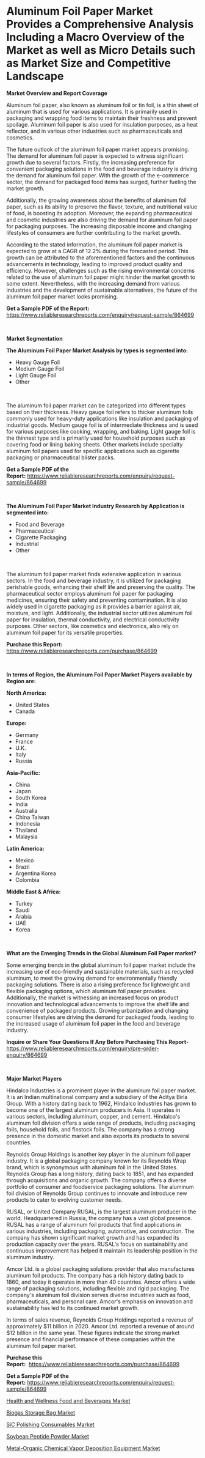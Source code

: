 <p><h1>Aluminum Foil Paper Market Provides a Comprehensive Analysis Including a Macro Overview of the Market as well as Micro Details such as Market Size and Competitive Landscape</h1></p><p><strong>Market Overview and Report Coverage</strong></p>
<p><p>Aluminum foil paper, also known as aluminum foil or tin foil, is a thin sheet of aluminum that is used for various applications. It is primarily used in packaging and wrapping food items to maintain their freshness and prevent spoilage. Aluminum foil paper is also used for insulation purposes, as a heat reflector, and in various other industries such as pharmaceuticals and cosmetics.</p><p>The future outlook of the aluminum foil paper market appears promising. The demand for aluminum foil paper is expected to witness significant growth due to several factors. Firstly, the increasing preference for convenient packaging solutions in the food and beverage industry is driving the demand for aluminum foil paper. With the growth of the e-commerce sector, the demand for packaged food items has surged, further fueling the market growth.</p><p>Additionally, the growing awareness about the benefits of aluminum foil paper, such as its ability to preserve the flavor, texture, and nutritional value of food, is boosting its adoption. Moreover, the expanding pharmaceutical and cosmetic industries are also driving the demand for aluminum foil paper for packaging purposes. The increasing disposable income and changing lifestyles of consumers are further contributing to the market growth.</p><p>According to the stated information, the aluminum foil paper market is expected to grow at a CAGR of 12.2% during the forecasted period. This growth can be attributed to the aforementioned factors and the continuous advancements in technology, leading to improved product quality and efficiency. However, challenges such as the rising environmental concerns related to the use of aluminum foil paper might hinder the market growth to some extent. Nevertheless, with the increasing demand from various industries and the development of sustainable alternatives, the future of the aluminum foil paper market looks promising.</p></p>
<p><strong>Get a Sample PDF of the Report:</strong> <a href="https://www.reliableresearchreports.com/enquiry/request-sample/864699">https://www.reliableresearchreports.com/enquiry/request-sample/864699</a></p>
<p>&nbsp;</p>
<p><strong>Market Segmentation</strong></p>
<p><strong>The Aluminum Foil Paper Market Analysis by types is segmented into:</strong></p>
<p><ul><li>Heavy Gauge Foil</li><li>Medium Gauge Foil</li><li>Light Gauge Foil</li><li>Other</li></ul></p>
<p>&nbsp;</p>
<p><p>The aluminum foil paper market can be categorized into different types based on their thickness. Heavy gauge foil refers to thicker aluminum foils commonly used for heavy-duty applications like insulation and packaging of industrial goods. Medium gauge foil is of intermediate thickness and is used for various purposes like cooking, wrapping, and baking. Light gauge foil is the thinnest type and is primarily used for household purposes such as covering food or lining baking sheets. Other markets include specialty aluminum foil papers used for specific applications such as cigarette packaging or pharmaceutical blister packs.</p></p>
<p><strong>Get a Sample PDF of the Report:</strong>&nbsp;<a href="https://www.reliableresearchreports.com/enquiry/request-sample/864699">https://www.reliableresearchreports.com/enquiry/request-sample/864699</a></p>
<p>&nbsp;</p>
<p><strong>The Aluminum Foil Paper Market Industry Research by Application is segmented into:</strong></p>
<p><ul><li>Food and Beverage</li><li>Pharmaceutical</li><li>Cigarette Packaging</li><li>Industrial</li><li>Other</li></ul></p>
<p>&nbsp;</p>
<p><p>The aluminum foil paper market finds extensive application in various sectors. In the food and beverage industry, it is utilized for packaging perishable goods, enhancing their shelf life and preserving the quality. The pharmaceutical sector employs aluminum foil paper for packaging medicines, ensuring their safety and preventing contamination. It is also widely used in cigarette packaging as it provides a barrier against air, moisture, and light. Additionally, the industrial sector utilizes aluminum foil paper for insulation, thermal conductivity, and electrical conductivity purposes. Other sectors, like cosmetics and electronics, also rely on aluminum foil paper for its versatile properties.</p></p>
<p><strong>Purchase this Report:</strong>&nbsp; <a href="https://www.reliableresearchreports.com/purchase/864699">https://www.reliableresearchreports.com/purchase/864699</a></p>
<p>&nbsp;</p>
<p><strong>In terms of Region, the Aluminum Foil Paper Market Players available by Region are:</strong></p>
<p>
    <p> <strong> North America: </strong>
        <ul>
            <li>United States</li>
            <li>Canada</li>
        </ul>
        </p> 
    <p> <strong> Europe: </strong>
        <ul>
            <li>Germany</li>
            <li>France</li>
            <li>U.K.</li>
            <li>Italy</li>
            <li>Russia</li>
        </ul>
        </p> 
    <p> <strong> Asia-Pacific: </strong>
        <ul>
            <li>China</li>
            <li>Japan</li>
            <li>South Korea</li>
            <li>India</li>
            <li>Australia</li>
            <li>China Taiwan</li>
            <li>Indonesia</li>
            <li>Thailand</li>
            <li>Malaysia</li>
        </ul>
        </p> 
    <p> <strong> Latin America: </strong>
        <ul>
            <li>Mexico</li>
            <li>Brazil</li>
            <li>Argentina Korea</li>
            <li>Colombia</li>
        </ul>
        </p> 
    <p> <strong> Middle East & Africa: </strong>
        <ul>
            <li>Turkey</li>
            <li>Saudi</li>
            <li>Arabia</li>
            <li>UAE</li>
            <li>Korea</li>
        </ul>
    </p>
    </p>
<p>&nbsp;</p>
<p><strong>What are the Emerging Trends in the Global Aluminum Foil Paper market?</strong></p>
<p><p>Some emerging trends in the global aluminum foil paper market include the increasing use of eco-friendly and sustainable materials, such as recycled aluminum, to meet the growing demand for environmentally friendly packaging solutions. There is also a rising preference for lightweight and flexible packaging options, which aluminum foil paper provides. Additionally, the market is witnessing an increased focus on product innovation and technological advancements to improve the shelf life and convenience of packaged products. Growing urbanization and changing consumer lifestyles are driving the demand for packaged foods, leading to the increased usage of aluminum foil paper in the food and beverage industry.</p></p>
<p><strong>Inquire or Share Your Questions If Any Before Purchasing This Report</strong>- <a href="https://www.reliableresearchreports.com/enquiry/pre-order-enquiry/864699">https://www.reliableresearchreports.com/enquiry/pre-order-enquiry/864699</a></p>
<p>&nbsp;</p>
<p><strong>Major Market Players</strong></p>
<p><p>Hindalco Industries is a prominent player in the aluminum foil paper market. It is an Indian multinational company and a subsidiary of the Aditya Birla Group. With a history dating back to 1962, Hindalco Industries has grown to become one of the largest aluminum producers in Asia. It operates in various sectors, including aluminum, copper, and cement. Hindalco's aluminum foil division offers a wide range of products, including packaging foils, household foils, and finstock foils. The company has a strong presence in the domestic market and also exports its products to several countries.</p><p>Reynolds Group Holdings is another key player in the aluminum foil paper industry. It is a global packaging company known for its Reynolds Wrap brand, which is synonymous with aluminum foil in the United States. Reynolds Group has a long history, dating back to 1851, and has expanded through acquisitions and organic growth. The company offers a diverse portfolio of consumer and foodservice packaging solutions. The aluminum foil division of Reynolds Group continues to innovate and introduce new products to cater to evolving customer needs.</p><p>RUSAL, or United Company RUSAL, is the largest aluminum producer in the world. Headquartered in Russia, the company has a vast global presence. RUSAL has a range of aluminum foil products that find applications in various industries, including packaging, automotive, and construction. The company has shown significant market growth and has expanded its production capacity over the years. RUSAL's focus on sustainability and continuous improvement has helped it maintain its leadership position in the aluminum industry.</p><p>Amcor Ltd. is a global packaging solutions provider that also manufactures aluminum foil products. The company has a rich history dating back to 1860, and today it operates in more than 40 countries. Amcor offers a wide range of packaging solutions, including flexible and rigid packaging. The company's aluminum foil division serves diverse industries such as food, pharmaceuticals, and personal care. Amcor's emphasis on innovation and sustainability has led to its continued market growth.</p><p>In terms of sales revenue, Reynolds Group Holdings reported a revenue of approximately $11 billion in 2020. Amcor Ltd. reported a revenue of around $12 billion in the same year. These figures indicate the strong market presence and financial performance of these companies within the aluminum foil paper market.</p></p>
<p><strong>Purchase this Report:</strong>&nbsp;&nbsp;<a href="https://www.reliableresearchreports.com/purchase/864699">https://www.reliableresearchreports.com/purchase/864699</a></p>
<p></p>
<p><strong>Get a Sample PDF of the Report:</strong>&nbsp;<a href="https://www.reliableresearchreports.com/enquiry/request-sample/864699">https://www.reliableresearchreports.com/enquiry/request-sample/864699</a></p>
<p><p><a href="https://medium.com/@joanacasper19/health-and-wellness-food-and-beverages-market-focuses-on-market-share-size-and-projected-forecast-3dcc6e5d3445">Health and Wellness Food and Beverages Market</a></p><p><a href="https://github.com/gulaimolin/Market-Research-Report-List-1/blob/main/biogas-storage-bag-market.md">Biogas Storage Bag Market</a></p><p><a href="https://medium.com/@jamesday5g/decoding-sic-polishing-consumables-market-metrics-market-share-trends-and-growth-patterns-4f1eae1ddb0c">SiC Polishing Consumables Market</a></p><p><a href="https://github.com/gdfhhhj/Market-Research-Report-List-1/blob/main/soybean-peptide-powder-market.md">Soybean Peptide Powder Market</a></p><p><a href="https://medium.com/@linabernier/metal-organic-chemical-vapor-deposition-equipment-market-trends-and-market-analysis-forecasted-for-669f149fbe5e">Metal-Organic Chemical Vapor Deposition Equipment Market</a></p></p>